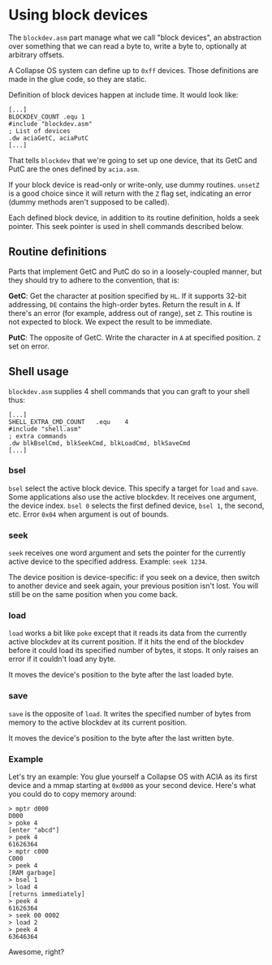 # Using block devices

The `blockdev.asm` part manage what we call "block devices", an abstraction over
something that we can read a byte to, write a byte to, optionally at arbitrary
offsets.

A Collapse OS system can define up to `0xff` devices. Those definitions are made
in the glue code, so they are static.

Definition of block devices happen at include time. It would look like:

    [...]
    BLOCKDEV_COUNT .equ 1
    #include "blockdev.asm"
    ; List of devices
    .dw	aciaGetC, aciaPutC
    [...]

That tells `blockdev` that we're going to set up one device, that its GetC and
PutC are the ones defined by `acia.asm`.

If your block device is read-only or write-only, use dummy routines. `unsetZ`
is a good choice since it will return with the `Z` flag set, indicating an
error (dummy methods aren't supposed to be called).

Each defined block device, in addition to its routine definition, holds a
seek pointer. This seek pointer is used in shell commands described below.

## Routine definitions

Parts that implement GetC and PutC do so in a loosely-coupled manner, but
they should try to adhere to the convention, that is:

**GetC**: Get the character at position specified by `HL`. If it supports 32-bit
          addressing, `DE` contains the high-order bytes. Return the result in
          `A`. If there's an error (for example, address out of range), set `Z`.
          This routine is not expected to block. We expect the result to be
          immediate.

**PutC**: The opposite of GetC. Write the character in `A` at specified
          position. `Z` set on error.
          
## Shell usage

`blockdev.asm` supplies 4 shell commands that you can graft to your shell thus:

    [...]
    SHELL_EXTRA_CMD_COUNT	.equ	4
    #include "shell.asm"
    ; extra commands
    .dw	blkBselCmd, blkSeekCmd, blkLoadCmd, blkSaveCmd
    [...]

### bsel

`bsel` select the active block device. This specify a target for `load` and
`save`. Some applications also use the active blockdev. It receives one
argument, the device index. `bsel 0` selects the first defined device, `bsel 1`,
the second, etc. Error `0x04` when argument is out of bounds.

### seek

`seek` receives one word argument and sets the pointer for the currently active
device to the specified address. Example: `seek 1234`.

The device position is device-specific: if you seek on a device, then switch
to another device and seek again, your previous position isn't lost. You will
still be on the same position when you come back.

### load

`load` works a bit like `poke` except that it reads its data from the currently
active blockdev at its current position. If it hits the end of the blockdev
before it could load its specified number of bytes, it stops. It only raises an
error if it couldn't load any byte.

It moves the device's position to the byte after the last loaded byte.

### save

`save` is the opposite of `load`. It writes the specified number of bytes from
memory to the active blockdev at its current position.

It moves the device's position to the byte after the last written byte.

### Example

Let's try an example: You glue yourself a Collapse OS with ACIA as its first
device and a mmap starting at `0xd000` as your second device. Here's what you
could do to copy memory around:

    > mptr d000
    D000
    > poke 4
    [enter "abcd"]
    > peek 4
    61626364
    > mptr c000
    C000
    > peek 4
    [RAM garbage]
    > bsel 1
    > load 4
    [returns immediately]
    > peek 4
    61626364
    > seek 00 0002
    > load 2
    > peek 4
    63646364

Awesome, right?
